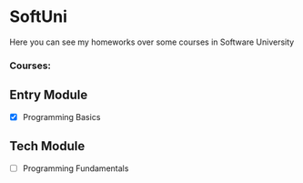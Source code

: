 # SoftUni

Here you can see my homeworks over some courses in Software University

### Courses:
## Entry Module
- [x] Programming Basics

## Tech Module
- [ ] Programming Fundamentals